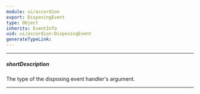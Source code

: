 ```yaml
---
module: ui/accordion
export: DisposingEvent
type: Object
inherits: EventInfo
uid: ui/accordion:DisposingEvent
generateTypeLink: 
---
```

---
##### shortDescription
The type of the disposing event handler's argument.

---
<!-- Description goes here -->